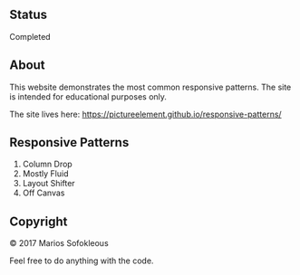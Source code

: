 ## Status

Completed

## About

This website demonstrates the most common responsive patterns. The site is
intended for educational purposes only.

The site lives here: https://pictureelement.github.io/responsive-patterns/

## Responsive Patterns

1. Column Drop
2. Mostly Fluid
3. Layout Shifter
4. Off Canvas

## Copyright

&copy; 2017 Marios Sofokleous

Feel free to do anything with the code.